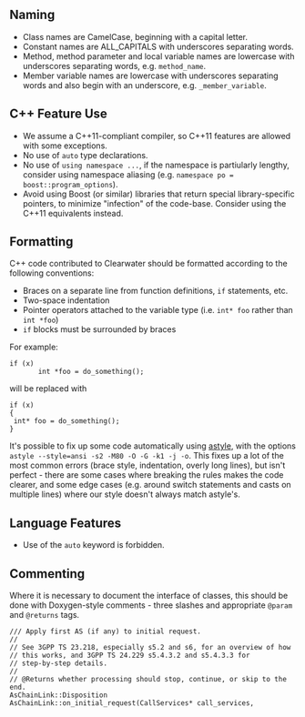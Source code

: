 ## Naming

*   Class names are CamelCase, beginning with a capital letter.
*   Constant names are ALL_CAPITALS with underscores separating words.
*   Method, method parameter and local variable names are lowercase with underscores separating words, e.g. `method_name`.
*   Member variable names are lowercase with underscores separating words and also begin with an underscore, e.g. `_member_variable`.

## C++ Feature Use

*   We assume a C++11-compliant compiler, so C++11 features are allowed with some exceptions.
*   No use of `auto` type declarations.
*   No use of `using namespace ...`, if the namespace is partiularly lengthy, consider using namespace aliasing (e.g. `namespace po = boost::program_options`).
*   Avoid using Boost (or similar) libraries that return special library-specific pointers, to minimize "infection" of the code-base.  Consider using the C++11 equivalents instead.

## Formatting
C++ code contributed to Clearwater should be formatted according to the following conventions:

* Braces on a separate line from function definitions, `if` statements, etc.
* Two-space indentation
* Pointer operators attached to the variable type (i.e. `int* foo` rather than `int *foo`)
* `if` blocks must be surrounded by braces

For example:
```
if (x)
       int *foo = do_something();
```
will be replaced with
```
if (x) 
{
 int* foo = do_something();
}
```

It's possible to fix up some code automatically using [astyle](http://astyle.sourceforge.net/), with the options `astyle --style=ansi -s2 -M80 -O -G -k1 -j -o`. This fixes up a lot of the most common errors (brace style, indentation, overly long lines), but isn't perfect - there are some cases where breaking the rules makes the code clearer, and some edge cases (e.g. around switch statements and casts on multiple lines) where our style doesn't always match astyle's.

## Language Features
* Use of the `auto` keyword is forbidden.

## Commenting

Where it is necessary to document the interface of classes, this should be done with Doxygen-style comments - three slashes and appropriate `@param` and `@returns` tags.

```
/// Apply first AS (if any) to initial request.
//
// See 3GPP TS 23.218, especially s5.2 and s6, for an overview of how
// this works, and 3GPP TS 24.229 s5.4.3.2 and s5.4.3.3 for
// step-by-step details.
//
// @Returns whether processing should stop, continue, or skip to the end.
AsChainLink::Disposition
AsChainLink::on_initial_request(CallServices* call_services,
```
